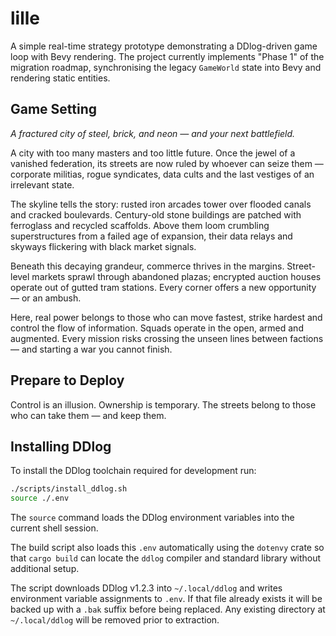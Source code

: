 # lille

A simple real-time strategy prototype demonstrating a DDlog-driven game loop
with Bevy rendering. The project currently implements "Phase 1" of the migration
roadmap, synchronising the legacy `GameWorld` state into Bevy and rendering
static entities.

## Game Setting

*A fractured city of steel, brick, and neon — and your next battlefield.*

A city with too many masters and too little future. Once the jewel of a vanished
federation, its streets are now ruled by whoever can seize them — corporate
militias, rogue syndicates, data cults and the last vestiges of an irrelevant
state.

The skyline tells the story: rusted iron arcades tower over flooded canals and
cracked boulevards. Century-old stone buildings are patched with ferroglass and
recycled scaffolds. Above them loom crumbling superstructures from a failed age
of expansion, their data relays and skyways flickering with black market
signals.

Beneath this decaying grandeur, commerce thrives in the margins. Street-level
markets sprawl through abandoned plazas; encrypted auction houses operate out of
gutted tram stations. Every corner offers a new opportunity — or an ambush.

Here, real power belongs to those who can move fastest, strike hardest and
control the flow of information. Squads operate in the open, armed and
augmented. Every mission risks crossing the unseen lines between factions — and
starting a war you cannot finish.

## Prepare to Deploy

Control is an illusion. Ownership is temporary. The streets belong to those who
can take them — and keep them.

## Installing DDlog

To install the DDlog toolchain required for development run:

```bash
./scripts/install_ddlog.sh
source ./.env
```

The `source` command loads the DDlog environment variables into the current
shell session.

The build script also loads this `.env` automatically using the `dotenvy` crate
so that `cargo build` can locate the `ddlog` compiler and standard library
without additional setup.

The script downloads DDlog v1.2.3 into `~/.local/ddlog` and writes environment
variable assignments to `.env`. If that file already exists it will be backed up
with a `.bak` suffix before being replaced. Any existing directory at
`~/.local/ddlog` will be removed prior to extraction.
